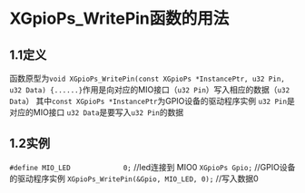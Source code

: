 # XGpioPs_WritePin函数的用法
## 1.1定义
函数原型为`void XGpioPs_WritePin(const XGpioPs *InstancePtr, u32 Pin, u32 Data)
{......}`作用是向对应的MIO接口（`u32 Pin`）写入相应的数据（`u32 Data`）
其中`const XGpioPs *InstancePtr`为GPIO设备的驱动程序实例
`u32 Pin`是对应的MIO接口
`u32 Data`是要写入`u32 Pin`的数据
## 1.2实例
`#define MIO_LED             0;`           //led连接到 MIO0
`XGpioPs Gpio;`                //GPIO设备的驱动程序实例
`XGpioPs_WritePin(&Gpio, MIO_LED, 0);`  //写入数据0
